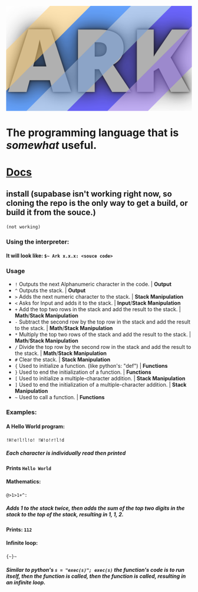 ![logo](https://github.com/spargle/ark/blob/main/.github/ark%20logo.png)
# The programming language that is *somewhat* useful.
# [Docs](https://github.com/spargle/ark/blob/main/.github/docs.md)
## install (supabase isn't working right now, so cloning the repo is the only way to get a build, or build it from the souce.)
```
(not working)
```
### Using the interpreter:
#### It will look like: `$~ Ark x.x.x: <souce code>`
### Usage
- `!`  Outputs the next Alphanumeric character in the code. | **Output**
- `^`  Outputs the stack. | **Output**
- `>`  Adds the next numeric character to the stack. | **Stack Manipulation**
- `<`  Asks for Input and adds it to the stack. | **Input**/**Stack Manipulation**
- `+`  Add the top two rows in the stack and add the result to the stack. | **Math**/**Stack Manipulation**
- `-`  Subtract the second row by the top row in the stack and add the result to the stack. | **Math**/**Stack Manipulation**
- `*`  Multiply the top two rows of the stack and add the result to the stack. | **Math**/**Stack Manipulation**
- `/`  Divide the top row by the second row in the stack and add the result to the stack. | **Math**/**Stack Manipulation**
- `#`  Clear the stack. | **Stack Manipulation**
- `{` Used to initialize a function. (like python's: "def") | **Functions**
- `}` Used to end the initialization of a function. | **Functions** 
- `[` Used to initialize a multiple-character addition. | **Stack Manipulation**
- `]` Used to end the initialization of a multiple-character addition. | **Stack Manipulation**
- `~` Used to call a function. | **Functions**
### Examples:
#### A Hello World program:
`!H!e!l!l!o! !W!o!r!l!d`
##### Each character is individually read then printed
#### Prints `Hello World`
#### Mathematics:
`@>1>1+^:`
##### Adds 1 to the stack twice, then adds the sum of the top two digits in the stack to the top of the stack, resulting in 1, 1, 2.
#### Prints: `112`
#### Infinite loop:
`{~}~`
##### Similar to python's `s = "exec(s)"; exec(s)` the function's code is to run itself, then the function is called, then the function is called, resulting in an infinite loop.
